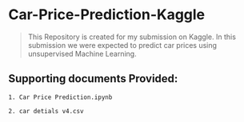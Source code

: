 # Car-Price-Prediction-Kaggle

> This Repository is created for my submission on Kaggle. In this submission we were expected to predict car prices using unsupervised Machine Learning.


## Supporting documents Provided:

    1. Car Price Prediction.ipynb
    
    2. car detials v4.csv


   
